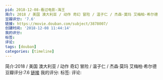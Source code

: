 ```yaml
---
pid: 2018-12-08-看过电影-海王
简介: 2018 / 美国 澳大利亚 / 动作 奇幻 冒险 / 温子仁 / 杰森·莫玛 艾梅柏·希尔德
豆瓣评分: '7.6'
链接: https://movie.douban.com/subject/3878007/
创建时间: '2018-12-08 11:44:14'
我的评分:
标签:
评论:
tags: [douban]
categories: [timeline]
---
```

简介:2018 / 美国 澳大利亚 / 动作 奇幻 冒险 / 温子仁 / 杰森·莫玛 艾梅柏·希尔德
豆瓣评分:7.6
[链接](https://movie.douban.com/subject/3878007/)
我的评分:
标签:
评论:
